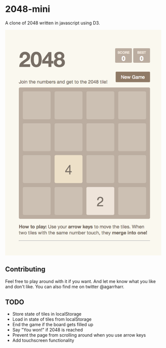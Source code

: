 # 2048-mini

A clone of 2048 written in javascript using D3.

![Screenshot](/screenshots/screenshot1.png?raw=true "Start of Game")

## Contributing

Feel free to play around with it if you want. And let me know what you like and don't like. You can also find me on twitter @agarrharr.

## TODO

- Store state of tiles in localStorage
- Load in state of tiles from localStorage
- End the game if the board gets filled up
- Say "You won!" if 2048 is reached
- Prevent the page from scrolling around when you use arrow keys
- Add touchscreen functionality
